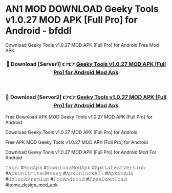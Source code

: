 # AN1 MOD DOWNLOAD Geeky Tools v1.0.27 MOD APK [Full Pro] for Android - bfddl
Download Geeky Tools v1.0.27 MOD APK [Full Pro] for Android Free Mod APK

<div align="center">
<h3>🔴 Download [Server1] 👉👉 <a href="https://apk-comot.site?title=Geeky_Tools_v1.0.27_MOD_APK_[Full_Pro]_for_Android">Geeky Tools v1.0.27 MOD APK [Full Pro] for Android Mod Apk</a></h3><br>

<h3>🔴 Download [Server2] 👉👉 <a href="https://apk-comot.site?title=Geeky_Tools_v1.0.27_MOD_APK_[Full_Pro]_for_Android">Geeky Tools v1.0.27 MOD APK [Full Pro] for Android Mod Apk</a></h3>
</div>


Free Download APK MOD Geeky Tools v1.0.27 MOD APK [Full Pro] for Android

Download Geeky Tools v1.0.27 MOD APK [Full Pro] for Android 

Free APK MOD Geeky Tools v1.0.27 MOD APK [Full Pro] for Android 

Download Geeky Tools v1.0.27 MOD APK [Full Pro] for Android Mod For Android

𝚃𝚊𝚐𝚜: #𝙼𝚘𝚍𝙰𝚙𝚔 #𝙳𝚘𝚠𝚗𝚕𝚘𝚊𝚍𝙼𝚘𝚍𝙰𝚙𝚔 #𝙰𝚙𝚔𝙻𝚊𝚝𝚎𝚜𝚝𝚅𝚎𝚛𝚜𝚒𝚘𝚗 #𝙰𝚙𝚔𝚄𝚗𝚕𝚒𝚖𝚒𝚝𝚎𝚍𝙼𝚘𝚗𝚎𝚢 #𝙰𝚙𝚔𝚄𝚗𝚕𝚘𝚌𝚔𝙰𝚕𝚕 #𝙰𝚙𝚔𝙽𝚘𝙰𝚍𝚜 #𝚄𝚗𝚕𝚘𝚌𝚔𝙿𝚛𝚎𝚖𝚒𝚞𝚖 #𝙵𝚘𝚛𝙰𝚗𝚍𝚛𝚘𝚒𝚍 #𝙵𝚛𝚎𝚎𝙳𝚘𝚠𝚗𝚕𝚘𝚊𝚍 #home_design_mod_apk